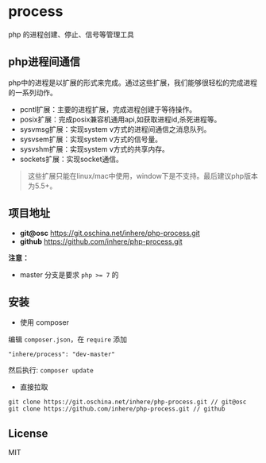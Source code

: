# process

php 的进程创建、停止、信号等管理工具


## php进程间通信

php中的进程是以扩展的形式来完成。通过这些扩展，我们能够很轻松的完成进程的一系列动作。

- pcntl扩展：主要的进程扩展，完成进程创建于等待操作。
- posix扩展：完成posix兼容机通用api,如获取进程id,杀死进程等。
- sysvmsg扩展：实现system v方式的进程间通信之消息队列。
- sysvsem扩展：实现system v方式的信号量。
- sysvshm扩展：实现system v方式的共享内存。
- sockets扩展：实现socket通信。

> 这些扩展只能在linux/mac中使用，window下是不支持。最后建议php版本为5.5+。


## 项目地址

- **git@osc** https://git.oschina.net/inhere/php-process.git
- **github** https://github.com/inhere/php-process.git

**注意：**

- master 分支是要求 `php >= 7` 的

## 安装

- 使用 composer

编辑 `composer.json`，在 `require` 添加

```
"inhere/process": "dev-master"
```

然后执行: `composer update`

- 直接拉取

```
git clone https://git.oschina.net/inhere/php-process.git // git@osc
git clone https://github.com/inhere/php-process.git // github
```


## License

MIT
